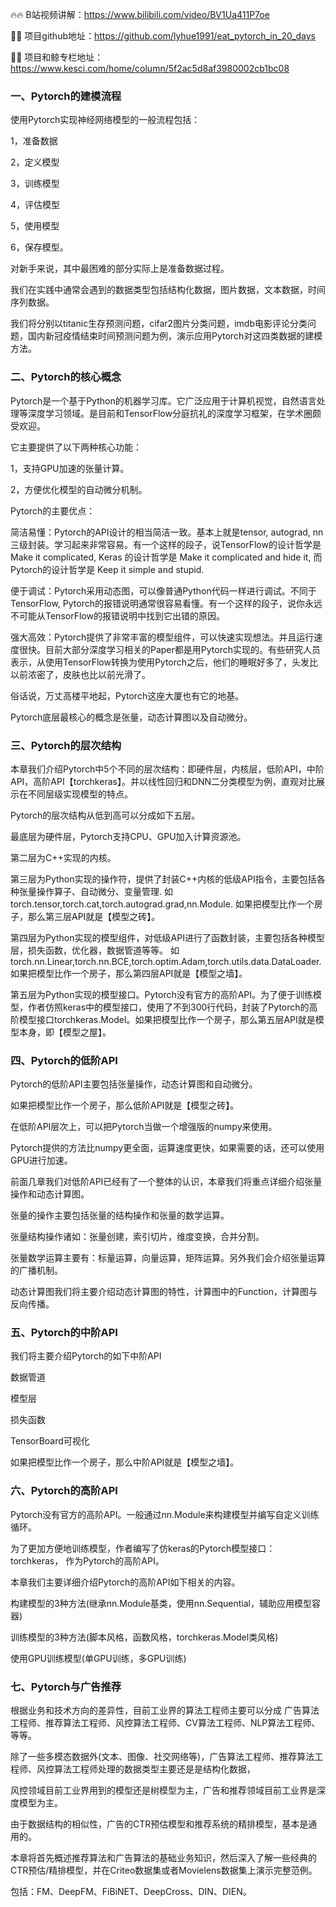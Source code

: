 🔥🔥 B站视频讲解：https://www.bilibili.com/video/BV1Ua411P7oe

🍉🍉 项目github地址：https://github.com/lyhue1991/eat_pytorch_in_20_days

🐳🐳 项目和鲸专栏地址：https://www.kesci.com/home/column/5f2ac5d8af3980002cb1bc08

### 一、Pytorch的建模流程

使用Pytorch实现神经网络模型的一般流程包括：

1，准备数据

2，定义模型

3，训练模型

4，评估模型

5，使用模型

6，保存模型。

对新手来说，其中最困难的部分实际上是准备数据过程。

我们在实践中通常会遇到的数据类型包括结构化数据，图片数据，文本数据，时间序列数据。

我们将分别以titanic生存预测问题，cifar2图片分类问题，imdb电影评论分类问题，国内新冠疫情结束时间预测问题为例，演示应用Pytorch对这四类数据的建模方法。
### 二、Pytorch的核心概念
Pytorch是一个基于Python的机器学习库。它广泛应用于计算机视觉，自然语言处理等深度学习领域。是目前和TensorFlow分庭抗礼的深度学习框架，在学术圈颇受欢迎。

它主要提供了以下两种核心功能：

1，支持GPU加速的张量计算。

2，方便优化模型的自动微分机制。

Pytorch的主要优点：

简洁易懂：Pytorch的API设计的相当简洁一致。基本上就是tensor, autograd, nn三级封装。学习起来非常容易。有一个这样的段子，说TensorFlow的设计哲学是 Make it complicated, Keras 的设计哲学是 Make it complicated and hide it, 而Pytorch的设计哲学是 Keep it simple and stupid.

便于调试：Pytorch采用动态图，可以像普通Python代码一样进行调试。不同于TensorFlow, Pytorch的报错说明通常很容易看懂。有一个这样的段子，说你永远不可能从TensorFlow的报错说明中找到它出错的原因。

强大高效：Pytorch提供了非常丰富的模型组件，可以快速实现想法。并且运行速度很快。目前大部分深度学习相关的Paper都是用Pytorch实现的。有些研究人员表示，从使用TensorFlow转换为使用Pytorch之后，他们的睡眠好多了，头发比以前浓密了，皮肤也比以前光滑了。

俗话说，万丈高楼平地起，Pytorch这座大厦也有它的地基。

Pytorch底层最核心的概念是张量，动态计算图以及自动微分。

### 三、Pytorch的层次结构
本章我们介绍Pytorch中5个不同的层次结构：即硬件层，内核层，低阶API，中阶API，高阶API【torchkeras】。并以线性回归和DNN二分类模型为例，直观对比展示在不同层级实现模型的特点。

Pytorch的层次结构从低到高可以分成如下五层。

最底层为硬件层，Pytorch支持CPU、GPU加入计算资源池。

第二层为C++实现的内核。

第三层为Python实现的操作符，提供了封装C++内核的低级API指令，主要包括各种张量操作算子、自动微分、变量管理. 如torch.tensor,torch.cat,torch.autograd.grad,nn.Module. 如果把模型比作一个房子，那么第三层API就是【模型之砖】。

第四层为Python实现的模型组件，对低级API进行了函数封装，主要包括各种模型层，损失函数，优化器，数据管道等等。 如torch.nn.Linear,torch.nn.BCE,torch.optim.Adam,torch.utils.data.DataLoader. 如果把模型比作一个房子，那么第四层API就是【模型之墙】。

第五层为Python实现的模型接口。Pytorch没有官方的高阶API。为了便于训练模型，作者仿照keras中的模型接口，使用了不到300行代码，封装了Pytorch的高阶模型接口torchkeras.Model。如果把模型比作一个房子，那么第五层API就是模型本身，即【模型之屋】。

### 四、Pytorch的低阶API
Pytorch的低阶API主要包括张量操作，动态计算图和自动微分。

如果把模型比作一个房子，那么低阶API就是【模型之砖】。

在低阶API层次上，可以把Pytorch当做一个增强版的numpy来使用。

Pytorch提供的方法比numpy更全面，运算速度更快，如果需要的话，还可以使用GPU进行加速。

前面几章我们对低阶API已经有了一个整体的认识，本章我们将重点详细介绍张量操作和动态计算图。

张量的操作主要包括张量的结构操作和张量的数学运算。

张量结构操作诸如：张量创建，索引切片，维度变换，合并分割。

张量数学运算主要有：标量运算，向量运算，矩阵运算。另外我们会介绍张量运算的广播机制。

动态计算图我们将主要介绍动态计算图的特性，计算图中的Function，计算图与反向传播。

### 五、Pytorch的中阶API
我们将主要介绍Pytorch的如下中阶API

数据管道

模型层

损失函数

TensorBoard可视化

如果把模型比作一个房子，那么中阶API就是【模型之墙】。

### 六、Pytorch的高阶API
Pytorch没有官方的高阶API。一般通过nn.Module来构建模型并编写自定义训练循环。

为了更加方便地训练模型，作者编写了仿keras的Pytorch模型接口：torchkeras， 作为Pytorch的高阶API。

本章我们主要详细介绍Pytorch的高阶API如下相关的内容。

构建模型的3种方法(继承nn.Module基类，使用nn.Sequential，辅助应用模型容器)

训练模型的3种方法(脚本风格，函数风格，torchkeras.Model类风格)

使用GPU训练模型(单GPU训练，多GPU训练)

### 七、Pytorch与广告推荐
根据业务和技术方向的差异性，目前工业界的算法工程师主要可以分成 广告算法工程师、推荐算法工程师、风控算法工程师、CV算法工程师、NLP算法工程师、 等等。

除了一些多模态数据外(文本、图像、社交网络等)，广告算法工程师、推荐算法工程师、风控算法工程师处理的数据类型主要还是是结构化数据，

风控领域目前工业界用到的模型还是树模型为主，广告和推荐领域目前工业界是深度模型为主。

由于数据结构的相似性，广告的CTR预估模型和推荐系统的精排模型，基本是通用的。

本章将首先概述推荐算法和广告算法的基础业务知识，然后深入了解一些经典的CTR预估/精排模型，并在Criteo数据集或者Movielens数据集上演示完整范例。

包括：FM、DeepFM、FiBiNET、DeepCross、DIN、DIEN。